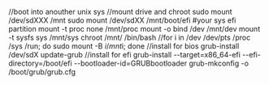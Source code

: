 //boot into anouther unix sys 
//mount drive and chroot
sudo mount /dev/sdXXX /mnt
sudo mount /dev/sdXX /mnt/boot/efi #your sys efi partition
mount -t proc none /mnt/proc
mount -o bind /dev /mnt/dev
mount -t sysfs sys /mnt/sys
chroot /mnt/ /bin/bash
//for i in /dev /dev/pts /proc /sys /run; do sudo mount -B $i /mnt$i; done
//install for bios
grub-install /dev/sdX
update-grub 
//install for efi
grub-install --target=x86_64-efi --efi-directory=/boot/efi --bootloader-id=GRUBbootloader
grub-mkconfig -o /boot/grub/grub.cfg
